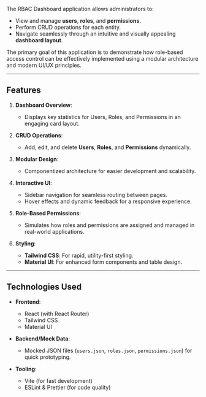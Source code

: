 The RBAC Dashboard application allows administrators to:

- View and manage **users**, **roles**, and **permissions**.
- Perform CRUD operations for each entity.
- Navigate seamlessly through an intuitive and visually appealing **dashboard layout**.

The primary goal of this application is to demonstrate how role-based access control can be effectively implemented using a modular architecture and modern UI/UX principles.

---

## **Features**

1. **Dashboard Overview**:

   - Displays key statistics for Users, Roles, and Permissions in an engaging card layout.

2. **CRUD Operations**:

   - Add, edit, and delete **Users**, **Roles**, and **Permissions** dynamically.

3. **Modular Design**:

   - Componentized architecture for easier development and scalability.

4. **Interactive UI**:

   - Sidebar navigation for seamless routing between pages.
   - Hover effects and dynamic feedback for a responsive experience.

5. **Role-Based Permissions**:

   - Simulates how roles and permissions are assigned and managed in real-world applications.

6. **Styling**:
   - **Tailwind CSS**: For rapid, utility-first styling.
   - **Material UI**: For enhanced form components and table design.

---

## **Technologies Used**

- **Frontend**:

  - React (with React Router)
  - Tailwind CSS
  - Material UI

- **Backend/Mock Data**:

  - Mocked JSON files (`users.json`, `roles.json`, `permissions.json`) for quick prototyping.

- **Tooling**:
  - Vite (for fast development)
  - ESLint & Prettier (for code quality)
